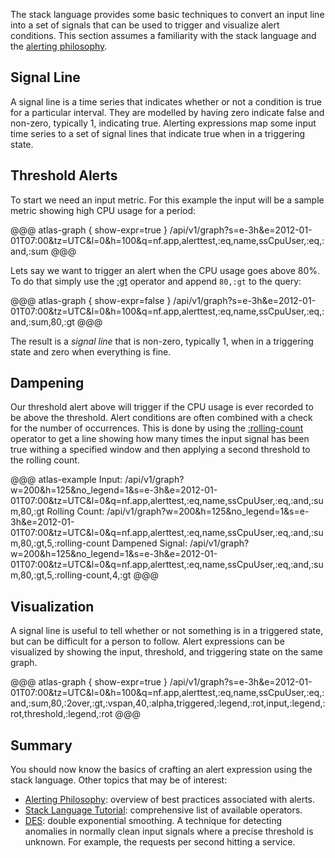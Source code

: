 The stack language provides some basic techniques to convert an input line into a set of signals
that can be used to trigger and visualize alert conditions. This section assumes a familiarity
with the stack language and the [alerting philosophy](alerting-philosophy.md).

## Signal Line

A signal line is a time series that indicates whether or not a condition is true for a particular
interval. They are modelled by having zero indicate false and non-zero, typically 1, indicating
true. Alerting expressions map some input time series to a set of signal lines that indicate true
when in a triggering state.

## Threshold Alerts

To start we need an input metric. For this example the input will be a sample metric showing
high CPU usage for a period:

@@@ atlas-graph { show-expr=true }
/api/v1/graph?s=e-3h&e=2012-01-01T07:00&tz=UTC&l=0&h=100&q=nf.app,alerttest,:eq,name,ssCpuUser,:eq,:and,:sum
@@@

Lets say we want to trigger an alert when the CPU usage goes above 80%. To do that simply use the
[:gt](ref/gt.md) operator and append `80,:gt` to the query:

@@@ atlas-graph { show-expr=false }
/api/v1/graph?s=e-3h&e=2012-01-01T07:00&tz=UTC&l=0&h=100&q=nf.app,alerttest,:eq,name,ssCpuUser,:eq,:and,:sum,80,:gt
@@@

The result is a _signal line_ that is non-zero, typically 1, when in a triggering state and zero
when everything is fine.

## Dampening

Our threshold alert above will trigger if the CPU usage is ever recorded to be above the threshold.
Alert conditions are often combined with a check for the number of occurrences. This is done by
using the [:rolling-count](ref/rolling-count.md) operator to get a line showing how many times
the input signal has been true withing a specified window and then applying a second threshold to
the rolling count.

@@@ atlas-example
Input: /api/v1/graph?w=200&h=125&no_legend=1&s=e-3h&e=2012-01-01T07:00&tz=UTC&l=0&q=nf.app,alerttest,:eq,name,ssCpuUser,:eq,:and,:sum,80,:gt
Rolling Count: /api/v1/graph?w=200&h=125&no_legend=1&s=e-3h&e=2012-01-01T07:00&tz=UTC&l=0&q=nf.app,alerttest,:eq,name,ssCpuUser,:eq,:and,:sum,80,:gt,5,:rolling-count
Dampened Signal: /api/v1/graph?w=200&h=125&no_legend=1&s=e-3h&e=2012-01-01T07:00&tz=UTC&l=0&q=nf.app,alerttest,:eq,name,ssCpuUser,:eq,:and,:sum,80,:gt,5,:rolling-count,4,:gt
@@@

## Visualization

A signal line is useful to tell whether or not something is in a triggered state, but can
be difficult for a person to follow. Alert expressions can be visualized by showing the
input, threshold, and triggering state on the same graph.

@@@ atlas-graph { show-expr=true }
/api/v1/graph?s=e-3h&e=2012-01-01T07:00&tz=UTC&l=0&h=100&q=nf.app,alerttest,:eq,name,ssCpuUser,:eq,:and,:sum,80,:2over,:gt,:vspan,40,:alpha,triggered,:legend,:rot,input,:legend,:rot,threshold,:legend,:rot
@@@

## Summary

You should now know the basics of crafting an alert expression using the stack language. Other
topics that may be of interest:

* [Alerting Philosophy](alerting-philosophy.md): overview of best practices associated with alerts.
* [Stack Language Tutorial](tutorial.md): comprehensive list of available operators.
* [DES](des.md): double exponential smoothing. A technique for detecting anomalies in normally clean
  input signals where a precise threshold is unknown. For example, the requests per second hitting
  a service.

